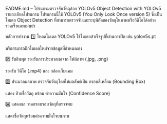 EADME.md – โปรแกรมตรวจจับวัตถุด้วย YOLOv5
Object Detection with YOLOv5
รายละเอียดโปรแกรม
โปรแกรมนี้ใช้ YOLOv5 (You Only Look Once version 5) ซึ่งเป็นโมเดล Object Detection ที่สามารถตรวจจับและระบุพิกัดของวัตถุในภาพหรือวิดีโอได้อย่างรวดเร็วและแม่นยำ

หลักการทำงาน
1️⃣ โหลดโมเดล YOLOv5
ใช้โมเดลสำเร็จรูปที่ผ่านการฝึก เช่น yolov5s.pt

หรือสามารถฝึกโมเดลใหม่จากข้อมูลที่กำหนดเอง

2️⃣ รับอินพุต
รองรับการประมวลผลจาก ไฟล์ภาพ (.jpg, .png)

รองรับ วิดีโอ (.mp4) และ กล้องเว็บแคม

3️⃣ ประมวลผลภาพ
ตรวจจับวัตถุโดยให้ผลลัพธ์เป็น กรอบสี่เหลี่ยม (Bounding Box)

แสดง ป้ายชื่อวัตถุ พร้อม ค่าความมั่นใจ (Confidence Score)

4️⃣ แสดงผล
วาดกรอบรอบวัตถุที่ตรวจพบ

แสดงชื่อวัตถุพร้อมค่าความมั่นใจบนภาพ

